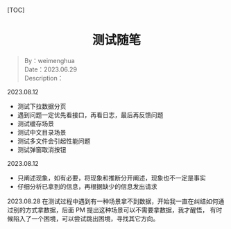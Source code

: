 [TOC]

<h1 align="center">测试随笔</h1>

> By：weimenghua  
> Date：2023.06.29  
> Description：  


2023.08.12
- 测试下拉数据分页
- 遇到问题一定优先看接口，再看日志，最后再反馈问题
- 测试缓存场景
- 测试中文目录场景
- 测试多文件会引起性能问题
- 测试弹窗取消按钮

2023.08.12
- 只阐述现象，如有必要，将现象和推断分开阐述，现象也不一定是事实
- 仔细分析已拿到的信息，再根据缺少的信息发出请求

2023.08.28
在测试过程中遇到有一种场景拿不到数据，开始我一直在纠结如何通过别的方式拿数据，后面 PM 提出这种场景可以不需要拿数据，我才醒悟，
有时候陷入了一个困境，可以尝试跳出困境，寻找其它方向。
